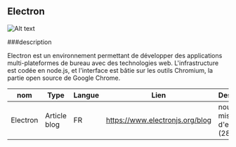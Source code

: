 ## Electron

![Alt text](https://fr.wikipedia.org/wiki/Electron_%28framework%29#/media/Fichier:Electron_Software_Framework_Logo.svg)

###description

Electron est un environnement permettant de développer des applications multi-plateformes de bureau avec des technologies web. L'infrastructure est codée en node.js, et l'interface est bâtie sur les outils Chromium, la partie open source de Google Chrome.

| **nom** | **Type** | **Langue** | **Lien** | **Description** | **Tags** | **Note** | 
|---------|----------|------------|----------|-----------------|----------|----------|
|Electron|Article blog|FR|https://www.electronjs.org/blog|nouvelle mise à jour d'electron (28) |#news #maj| 5/5|
